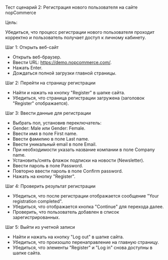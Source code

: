Тест сценарий 2: Регистрация нового пользователя на сайте nopCommerce

Цель:

Убедиться, что процесс регистрации нового пользователя проходит корректно и пользователь получает доступ к личному кабинету.

Шаг 1: Открыть веб-сайт

- Открыть веб-браузер.
- Ввести URL: https://demo.nopcommerce.com/.
- Нажать Enter.
- Дождаться полной загрузки главной страницы.

Шаг 2: Перейти на страницу регистрации

- Найти и нажать на кнопку "Register" в шапке сайта.
- Убедиться, что страница регистрации загружена (заголовок "Register" отображается).

Шаг 3: Ввести данные для регистрации

- Выбрать пол, установив переключатель:
- Gender: Male или Gender: Female.
- Ввести имя в поле First name.
- Ввести фамилию в поле Last name.
- Ввести уникальный email в поле Email.
- При необходимости указать название компании в поле Company name.
- Установить/снять флажок подписки на новости (Newsletter).
- Ввести пароль в поле Password.
- Повторно ввести пароль в поле Confirm password.
- Нажать на кнопку "Register".

Шаг 4: Проверить результат регистрации

- Убедиться, что после регистрации отображается сообщение "Your registration completed".
- Убедиться, что отображается кнопка "Continue" для перехода далее.
- Проверить, что пользователь добавлен в список зарегистрированных.

Шаг 5: Выйти из учетной записи

- Найти и нажать на кнопку "Log out" в шапке сайта.
- Убедиться, что произошло перенаправление на главную страницу.
- Убедиться, что элементы "Register" и "Log in" снова доступны в шапке сайта.
